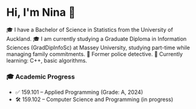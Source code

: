 # Hi, I'm Nina 👋

🎓 I have a Bachelor of Science in Statistics from the University of Auckland. 
🎓 I am currently studying a Graduate Diploma in Information Sciences (GradDipInfoSc) at Massey University, studying part-time while managing family commitments.
🌱 Former police detective. 
🧠 Currently learning: C++, basic algorithms.  

### 🎓 Academic Progress
- ✅ 159.101 – Applied Programming (Grade: A, 2024)
- 🛠️ 159.102 – Computer Science and Programming (in progress)

